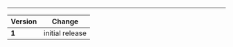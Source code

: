 ---

| Version    | Change                                                    |
| ---------- | --------------------------------------------------------- |
| **1**   | initial release                                              |